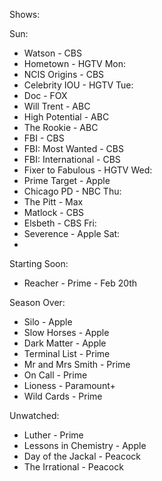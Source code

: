 Shows:

Sun:
- Watson - CBS
- Hometown - HGTV
Mon:
- NCIS Origins - CBS
- Celebrity IOU - HGTV
Tue:
- Doc - FOX
- Will Trent - ABC
- High Potential - ABC
- The Rookie - ABC
- FBI - CBS
- FBI: Most Wanted - CBS
- FBI: International - CBS
- Fixer to Fabulous - HGTV
Wed:
- Prime Target - Apple
- Chicago PD - NBC
Thu:
- The Pitt - Max
- Matlock - CBS
- Elsbeth - CBS
Fri:
- Severence - Apple
Sat:
- 

Starting Soon:
- Reacher - Prime - Feb 20th

Season Over:
- Silo - Apple 
- Slow Horses - Apple 
- Dark Matter - Apple 
- Terminal List - Prime 
- Mr and Mrs Smith - Prime 
- On Call - Prime 
- Lioness - Paramount+ 
- Wild Cards - Prime

Unwatched:
- Luther - Prime
- Lessons in Chemistry - Apple
- Day of the Jackal - Peacock
- The Irrational - Peacock

